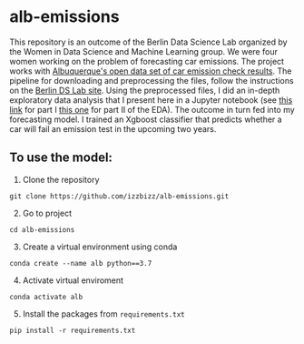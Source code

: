 # alb-emissions

This repository is an outcome of the Berlin Data Science Lab organized by the Women in Data Science and Machine Learning group. We were four women working on the problem of forecasting car emissions. The project works with [Albuquerque's open data set of car emission check results](http://data.cabq.gov/airquality/vehicleemissions/). The pipeline for downloading and preprocessing the files, follow the instructions on the [Berlin DS Lab site](https://github.com/wimlds/berlin-ds-lab). Using the preprocessed files, I did an in-depth exploratory data analysis that I present here in a Jupyter notebook (see [this link](https://github.com/izzbizz/alb-emissions/blob/master/eda/general_eda.ipynb) for part I [this one](https://github.com/izzbizz/alb-emissions/blob/master/eda/emissions_eda.ipynb) for part II of the EDA). The outcome in turn fed into my forecasting model. I trained an Xgboost classifier that predicts whether a car will fail an emission test in the upcoming two years.

## To use the model:
1. Clone the repository

`git clone https://github.com/izzbizz/alb-emissions.git`

2. Go to project

`cd alb-emissions`

3. Create a virtual environment using conda

`conda create --name alb python==3.7`

4. Activate virtual enviroment

`conda activate alb`

5. Install the packages from `requirements.txt`

`pip install -r requirements.txt`
